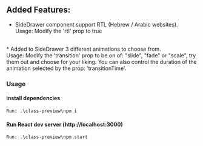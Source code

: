 ## Added Features:
* SideDrawer component support RTL (Hebrew / Arabic websites).
<br/>Usage: 
Modify the 'rtl' prop to true
 <br/>
 * Added to SideDrawer 3 different animations to choose from.
<br/>Usage:
Modify the 'transition' prop to be on of: "slide", "fade" or "scale", try them out and choose for your liking.
You can also control the duration of the animation selected by the prop: 'transitionTime'.


### Usage
#### install dependencies
```
Run: .\class-preview\npm i
```
#### Run React dev server (http://localhost:3000)
```
Run: .\class-preview\npm start
```
